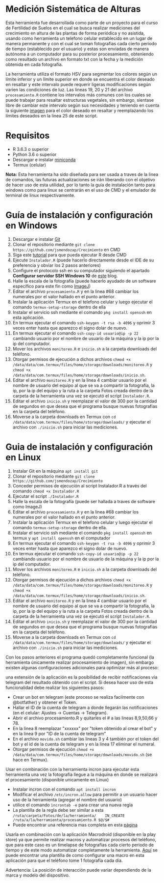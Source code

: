 # Medición Sistemática de Alturas

Esta herramienta fue desarrollada como parte de un proyecto para el curso de Fertilidad de Suelos en el cual se busca realizar mediciones del crecimiento en altura de las plantas de forma periódica y no asistida, usando como herramienta un telefono celular establecido en un lugar de manera permanente y con el cual se toman fotografias cada cierto periodo de tiempo (establecido por el usuario) y estas son enviadas de manera autónoma a un computador para su posterior procesamiento, obteniendo como resultado un archivo en formato txt con la fecha y la medición obtenida en cada fotografía.

La herramienta utiliza el formato HSV para segmentar los colores según un límite inferior y un límite superior en donde se encuentra el color deseado en resaltar y este intervalo puede requerir ligeras modificaciones según varien las condiciones de luz. Las lineas 19, 20 y 21 del archivo `procesamiento.R` contiene los intervalos más comunes con los cuales se puede trabajar para resaltar estructuras vegetales, sin embargo, sientase libre de cambiar este intervalo según sus necesidades y teniendo en cuenta la siguiente [imagen](https://github.com/jsmendozap/Crecimiento/blob/main/HSV.png) para el color deseado en resaltar y reemplazando los límites deseados en la linea 25 de este script.

# Requisitos

- R 3.6.3 o superior
- Python 3.6 o superior
- Descargar e instalar [miniconda](https://docs.conda.io/en/latest/miniconda.html)
- Termux (celular)

**Nota:** Esta herramienta ha sido diseñada para ser usada a traves de la linea de comandos, las futuras actualizaciones se irán liberando con el objetivo de hacer uso de esta utilidad, por lo tanto la guía de instalación tanto para windows como para linux se centrarán en el uso de CMD y el emulador de terminal de linux respectivamente.

# Guía de instalación y configuración en Windows

1. Descargar e instalar [Git](https://git-scm.com/download/win)
2. Clonar el repositorio  mediante `git clone https://github.com/jsmendozap/Crecimiento` en CMD
3. Siga este [tutorial](https://www.youtube.com/watch?v=Guw2XgGvl44&ab_channel=JalayerAcademy) para que pueda ejecutar R desde CMD
4. Ejecute `Instalador.R` (puede hacerlo directamente desde el IDE de su preferencia y obviar los 2 pasos anteriores)
5. Configure el protocolo ssh en su computador siguiendo el apartado **Configurar servidor SSH Windows 10** de [este](https://www.profesionalreview.com/2018/11/30/ssh-windows-10/) blog.
6. Halle la escala de la fotografía (puede hacerlo ayudado de un software específico para este fin como [ImageJ](https://imagej.nih.gov/ij/download.html))
7. Editar el archivo `procesamiento.R` y en la linea #68 cambiar los numerales por el valor hallado en el punto anterior.
8. Instalar la aplicación Termux en el telefono celular y luego ejecutar el comando `termux-setup-storage` dentro de ella
9. Instalar el servicio ssh mediante el comando `pkg install openssh` en esta aplicación.
10. En termux ejecutar el comando `ssh-keygen -t rsa -b 4096` y oprimir 3 veces enter hasta que aparezco el signo dolar de nuevo. 
11. En termux ejecutar el comando `ssh-copy-id usuario@ip -p 22` cambiando usuario por el nombre de usuario de la máquina y la ip por la ip del computador.
12. Mover los archivos `monitoreo.R` e `inicio.sh` a la carpeta downloads del teléfono.
13.  Otorgar permisos de ejecución a dichos archivos `chmod +x /data/data/com.termux/files/home/storage/downloads/monitoreo.R` y  `chmod +x /data/data/com.termux/files/home/storage/downloads/inicio.sh`.
14. Editar el archivo `monitoreo.R` y en la linea 4 cambiar usuario por el nombre de usuario del equipo al que se va a compartir la fotografía, la ip, por la ip del equipo y la ruta a la carpeta Fotos creada dentro de la carpeta de la herramienta una vez se ejecutó el script `Instalador.R`.
15. Editar el archivo `inicio.sh` y reemplazar el valor de 300 por la cantidad de segundos en que desea que el programa busque nuevas fotografias en la carpeta del teléfono.
16. Moverse a la carpeta downloads en Termux con `cd /data/data/com.termux/files/home/storage/downloads/` y ejecutar el archivo con `./inicio.sh` para iniciar las mediciones.

# Guia de instalación y configuración en Linux

1. Instalar Git en la máquina `apt install git`
2. Clonar el repositorio  mediante `git clone https://github.com/jsmendozap/Crecimiento`
3. Conceder permisos de ejecución al script Instalador.R a través del comando `chmod +x Instalador.R` 
4. Ejecutar el script `./Instalador.R`
5. Halle la escala de la fotografía (puede ser hallada a traves de software como ImageJ)
6. Editar el archivo `procesamiento.R` y en la linea #68 cambiar los numerales por el valor hallado en el punto anterior.
7. Instalar la aplicación Termux en el telefono celular y luego ejecutar el comando `termux-setup-storage` dentro de ella. 
8. Instalar el servicio ssh mediante el comando `pkg install openssh` en termux y `apt install openssh` en el computador
9. En termux ejecutar el comando `ssh-keygen -t rsa -b 4096` y oprimir 3 veces enter hasta que aparezco el signo dolar de nuevo.
10. En termux ejecutar el comando `ssh-copy-id usuario@ip -p 22` cambiando usuario por el nombre de usuario de la máquina y la ip por la ip del computador.
11. Mover los archivos `monitoreo.R` e `inicio.sh` a la carpeta downloads del teléfono.
12. Otorgar permisos de ejecución a dichos archivos `chmod +x /data/data/com.termux/files/home/storage/downloads/monitoreo.R` y  `chmod +x /data/data/com.termux/files/home/storage/downloads/inicio.sh`.
13. Editar el archivo `monitoreo.R` y en la linea 4 cambiar usuario por el nombre de usuario del equipo al que se va a compartir la fotografía, la ip, por la ip del equipo y la ruta a la carpeta Fotos creada dentro de la carpeta de la herramienta una vez se ejecutó el script `Instalador.R`.
14. Editar el archivo `inicio.sh` y reemplazar el valor de 300 por la cantidad de segundos en que desea que el programa busque nuevas fotografias en la carpeta del teléfono.
15. Moverse a la carpeta downloads en Termux con `cd /data/data/com.termux/files/home/storage/downloads/` y ejecutar el archivo con `./inicio.sh` para iniciar las mediciones.

Con los pasos anteriores el programa quedó completamente funcional (la herramienta únicamente realizar procesamiento de imagen), sin embargo existen algunas configuraciones adicionales para optimizar más al proceso: 

una extensión de la aplicación es la posibilidad de recibir notificaciones via telegram del resultado obtenido con el script. Si desea hacer uso de esta    funcionalidad debe realizar los siguientes pasos:

* Crear un bot en telegram (este proceso se realiza facilmente con @botfather) y obtener el Token.
* Hallar el ID de la cuenta de telegram a donde llegarán las notificaciones (en el celular: Ajustes -> Cuentas -> Telegram).
* Abrir el archivo procesamiento.R y quitarles el # a las lineas 8,9,50,66 y 78.
* En la linea 8 reemplazar "xxxxxx" por "token obtenido al crear el bot" y en la linea 9 por "ID de la cuenta de telegram"
* En el archivo `movido.sh` cambiar las lineas 3 y 4 también por el token del bot y el id de la cuenta de telegram y en la linea 17 eliminar el numeral.
* Otorgar permisos de ejecución `chmod +x /data/data/com.termux/files/home/storage/downloads/movido.sh` (se hace en Termux).


Usar en combinación con la herramienta incron para ejecutar esta herramienta una vez la fotografía llegue a la máquina en donde se realizará el procesamiento (disponible unicamente en Linux)

* Instalar incron con el comando `apt install incron`
* Modificar el archivo `/etc/incron.allow` para permitir a un usuario hacer uso de la herramienta (agregar el nombre del usuario)
* utilice el comando `ìncrontab -e` para crear una nueva regla
* La plantilla de la regla debe ser similar a esta `/ruta/carpeta/Fotos/de/la/herramienta/    IN_CREATE       /ruta/a/la/herramienta/procesamiento.R $@/$#`
* Puede encontrar una referencia mas completa en esta [página](https://www.xn--linuxenespaol-skb.com/tutoriales/monitorear-archivos-y-carpetas-en-tu-linux-con-incron-incrontab/)


Usarla en combinación con la aplicación Macrodroid (disponible en la play store) ya que permite realizar macros y automatizar procesos del teléfono, que para este caso es un timelapse de fotografias cada cierto periodo de tiempo y de este modo automatizar completamente la herramienta. [Aquí](https://github.com/jsmendozap/Crecimiento/blob/main/Timelapse_2.png) se puede encontrar una plantilla de como configurar una macro en esta aplicación para que el teléfono tome 1 fotografía cada día. 

Advertencia: La posición de interacción puede variar dependiendo de la marca y modelo del dispositivo.


